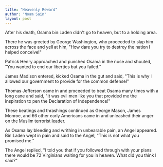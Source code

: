 ```yaml
---
title: "Heavenly Reward"
author: "Noam Sain"
layout: post
---
```


After his death, Osama bin Laden didn't go to heaven, but to a holding area.

There he was greeted by George Washington, who proceeded to slap him across the face and yell at him, "How dare you try to destroy the nation I helped conceive!"

Patrick Henry approached and punched Osama in the nose and shouted, "You wanted to end our liberties but you failed."

James Madison entered, kicked Osama in the gut and said, "This is why I allowed our government to provide for the common defense!"

Thomas Jefferson came in and proceeded to beat Osama many times with a long cane and said, "It was evil men like you that provided me the inspiration to pen the Declaration of Independence!"

These beatings and thrashings continued as George Mason, James Monroe, and 66 other early Americans came in and unleashed their anger on the Muslim terrorist leader.

As Osama lay bleeding and writhing in unbearable pain, an Angel appeared. Bin Laden wept in pain and said to the Angel, "This is not what you promised me."

The Angel replied, "I told you that if you followed through with your plans there would be 72 Virginians waiting for you in heaven. What did you think I said?"
